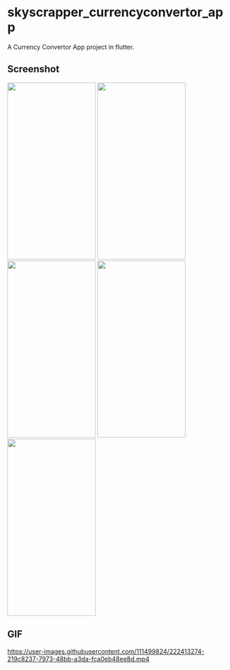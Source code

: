 # skyscrapper_currencyconvertor_app

A Currency Convertor App project in flutter.

## Screenshot
<img src="https://user-images.githubusercontent.com/111499824/222413548-31004825-7e6d-48bf-b801-25ec3bfccedd.jpg" alt="" data-canonical-src="https://gyazo.com/eb5c5741b6a9a16c692170a41a49c858.png" width="200" height="400" />
<img src="https://user-images.githubusercontent.com/111499824/222413569-5869a80a-feda-4b2e-97f0-ee6ae2c8ba32.jpg" alt="" data-canonical-src="https://gyazo.com/eb5c5741b6a9a16c692170a41a49c858.png" width="200" height="400" />
<img src="https://user-images.githubusercontent.com/111499824/222413580-b83f252e-3242-4417-b4a0-15fd334cbb6a.jpg" alt="" data-canonical-src="https://gyazo.com/eb5c5741b6a9a16c692170a41a49c858.png" width="200" height="400" />
<img src="https://user-images.githubusercontent.com/111499824/222413588-d51805ab-564d-45e5-a2eb-ae3e12c7f84c.jpg" alt="" data-canonical-src="https://gyazo.com/eb5c5741b6a9a16c692170a41a49c858.png" width="200" height="400" />
<img src="https://user-images.githubusercontent.com/111499824/222413609-13e5b49c-025f-45af-8a36-15e7d87314ad.jpg" alt="" data-canonical-src="https://gyazo.com/eb5c5741b6a9a16c692170a41a49c858.png" width="200" height="400" />

## GIF
https://user-images.githubusercontent.com/111499824/222413274-219c8237-7973-48bb-a3da-fca0eb48ee8d.mp4
